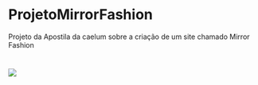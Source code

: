 # ProjetoMirrorFashion
Projeto da Apostila da caelum sobre a criação de um site chamado Mirror Fashion
<h1><img src="https://www.caelum.com.br/apostila-html-css-javascript/img/html-semantico-posicionamento/home.png"></h1>
